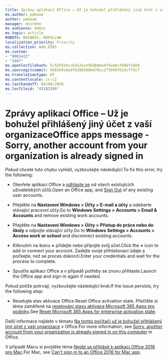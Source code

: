 ```yaml
---
title: Zprávy aplikací Office – Už je bohužel přihlášený jiný účet z vaší organizace
ms.author: pebaum
author: pebaum
manager: mnirkhe
ms.audience: Admin
ms.topic: article
ROBOTS: NOINDEX, NOFOLLOW
localization_priority: Priority
ms.collection: Adm_O365
ms.custom:
- "9001422"
- "3407"
ms.openlocfilehash: 5c5dfd24ccb3e31ce56db8be4f4aebcf60bfcb69
ms.sourcegitcommit: 940169c0edf638b5086d70cc275049f01dcff3cf
ms.translationtype: HT
ms.contentlocale: cs-CZ
ms.lasthandoff: 04/08/2020
ms.locfileid: "43182399"
---
```

# <a name="office-apps-message---sorry-another-account-from-your-organization-is-already-signed-in"></a><span data-ttu-id="1c952-102">Zprávy aplikací Office – Už je bohužel přihlášený jiný účet z vaší organizace</span><span class="sxs-lookup"><span data-stu-id="1c952-102">Office apps message - Sorry, another account from your organization is already signed in</span></span>

<span data-ttu-id="1c952-103">Pokud chcete tuto chybu vyřešit, vyzkoušejte následující:</span><span class="sxs-lookup"><span data-stu-id="1c952-103">To fix this error, try the following:</span></span>

- <span data-ttu-id="1c952-104">Otevřete aplikaci Office a [odhlaste se](https://support.office.com/article/sign-out-of-office-5a20dc11-47e9-4b6f-945d-478cb6d92071) od všech existujících uživatelských účtů.</span><span class="sxs-lookup"><span data-stu-id="1c952-104">Open an Office app, and [Sign Out](https://support.office.com/article/sign-out-of-office-5a20dc11-47e9-4b6f-945d-478cb6d92071) of any existing user accounts.</span></span>

- <span data-ttu-id="1c952-105">Přejděte na **Nastavení Windows > Účty > E-mail a účty** a odeberte stávající pracovní účty.</span><span class="sxs-lookup"><span data-stu-id="1c952-105">Go to **Windows Settings > Accounts > Email & Accounts** and remove existing work accounts.</span></span>

- <span data-ttu-id="1c952-106">Přejděte na **Nastavení Windows > Účty > Přístup do práce nebo do školy** a odpojte stávající účty.</span><span class="sxs-lookup"><span data-stu-id="1c952-106">Go to **Windows Settings > Accounts > Access work or school** and disconnect existing accounts.</span></span> 

- <span data-ttu-id="1c952-107">Kliknutím na ikonu **+** přidejte nebo připojte svůj účet.</span><span class="sxs-lookup"><span data-stu-id="1c952-107">Click the **+** icon to add or connect your account.</span></span> <span data-ttu-id="1c952-108">Zadejte svoje přihlašovací údaje a počkejte, než se proces dokončí.</span><span class="sxs-lookup"><span data-stu-id="1c952-108">Enter your credentials and wait for the process to complete.</span></span>

- <span data-ttu-id="1c952-109">Spusťte aplikaci Office a v případě potřeby se znovu přihlaste.</span><span class="sxs-lookup"><span data-stu-id="1c952-109">Launch the Office app and sign-in again if needed.</span></span> 

<span data-ttu-id="1c952-110">Pokud potíže potrvají, vyzkoušejte následující krok:</span><span class="sxs-lookup"><span data-stu-id="1c952-110">If the issue persists, try the following step:</span></span> 

- <span data-ttu-id="1c952-111">Resetujte stav aktivace Office.</span><span class="sxs-lookup"><span data-stu-id="1c952-111">Reset Office activation state.</span></span> <span data-ttu-id="1c952-112">Přečtěte si téma zaměřené na [resetování stavu aktivace Microsoft 365 Apps pro podniky](https://docs.microsoft.com/office365/troubleshoot/activation/reset-office-365-proplus-activation-state).</span><span class="sxs-lookup"><span data-stu-id="1c952-112">See [Reset Microsoft 365 Apps for enterprise activation state](https://docs.microsoft.com/office365/troubleshoot/activation/reset-office-365-proplus-activation-state).</span></span>

<span data-ttu-id="1c952-113">Další informace najdete v tématu [Na tomto počítači už je bohužel přihlášený jiný účet z vaší organizace](https://docs.microsoft.com/office/troubleshoot/error-messages/another-account-already-signed-in) v Office.</span><span class="sxs-lookup"><span data-stu-id="1c952-113">For more information, see [Sorry, another account from your organization is already signed in on this computer](https://docs.microsoft.com/office/troubleshoot/error-messages/another-account-already-signed-in) in Office.</span></span>

<span data-ttu-id="1c952-114">V případě Macu si projděte téma [Nejde se přihlásit k aplikaci Office 2016 pro Mac](https://docs.microsoft.com/office365/troubleshoot/authentication/sign-in-to-office-2016-for-mac-fail).</span><span class="sxs-lookup"><span data-stu-id="1c952-114">For Mac, see [Can't sign in to an Office 2016 for Mac app](https://docs.microsoft.com/office365/troubleshoot/authentication/sign-in-to-office-2016-for-mac-fail).</span></span>
